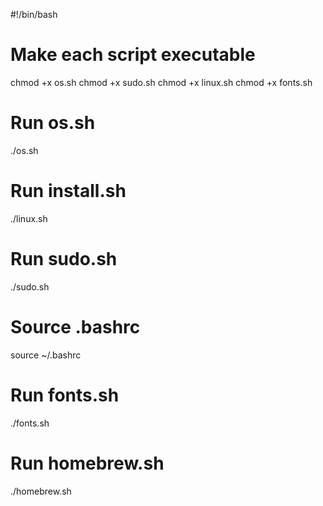 #!/bin/bash

# Make each script executable
chmod +x os.sh
chmod +x sudo.sh
chmod +x linux.sh
chmod +x fonts.sh

# Run os.sh
./os.sh

# Run install.sh
./linux.sh

# Run sudo.sh
./sudo.sh

# Source .bashrc
source ~/.bashrc

# Run fonts.sh
./fonts.sh

# Run homebrew.sh
./homebrew.sh